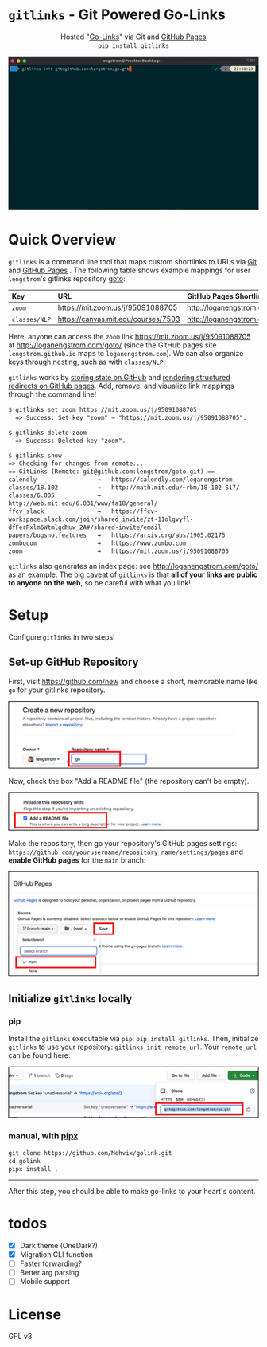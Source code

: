 # `gitlinks` - Git Powered Go-Links
<p align = 'center'>
    Hosted "<a href="https://yiou.me/blog/posts/google-go-link">Go-Links</a>" via Git and <a href="https://pages.github.com">GitHub Pages</a>
    <br/>
    <code>pip install gitlinks</code>
    <br/>
    <p align = 'center'>
    <img src="static/demo.gif"/>
    </p>
</p>

# Quick Overview

`gitlinks` is a command line tool that maps custom shortlinks to URLs via
[Git](https://git-scm.com) and [GitHub Pages](https://pages.github.com) .
The following table shows example mappings for user `lengstrom`'s gitlinks repository
[goto](https://github.com/lengstrom/goto):

| Key           | URL                                 | GitHub Pages Shortlink                    |
| :------------ | :---------------------------------- | :---------------------------------------- |
| `zoom`        | https://mit.zoom.us/j/95091088705   | http://loganengstrom.com/goto/zoom        |
| `classes/NLP` | https://canvas.mit.edu/courses/7503 | http://loganengstrom.com/goto/classes/nlp |

Here, anyone can access the
`zoom` link https://mit.zoom.us/j/95091088705 at http://loganengstrom.com/goto/
(since the GitHub pages site `lengstrom.github.io` maps to `loganengstrom.com`).
We can also organize keys through nesting, such as with `classes/NLP`.

`gitlinks` works by [storing state on GitHub](https://github.com/lengstrom/goto/blob/main/index.csv)
and [rendering structured redirects on GitHub pages](https://github.com/lengstrom/goto). Add, remove, and visualize link mappings through the command line!

```
$ gitlinks set zoom https://mit.zoom.us/j/95091088705
  => Success: Set key "zoom" → "https://mit.zoom.us/j/95091088705".
```
```
$ gitlinks delete zoom
  => Success: Deleted key "zoom".
```
```
$ gitlinks show
=> Checking for changes from remote...
== GitLinks (Remote: git@github.com:lengstrom/goto.git) ==
calendly                 →   https://calendly.com/loganengstrom
classes/18.102           →   http://math.mit.edu/~rbm/18-102-S17/
classes/6.005            →   http://web.mit.edu/6.031/www/fa18/general/
ffcv_slack               →   https://ffcv-workspace.slack.com/join/shared_invite/zt-11olgvyfl-dfFerPxlm6WtmlgdMuw_2A#/shared-invite/email
papers/bugsnotfeatures   →   https://arxiv.org/abs/1905.02175
zombocom                 →   https://www.zombo.com
zoom                     →   https://mit.zoom.us/j/95091088705
```

`gitlinks` also generates an index page: see
http://loganengstrom.com/goto/ as an example. The big caveat of `gitlinks` is that <b>all of your links are public to anyone on the web</b>, so be careful with what you link!

# Setup

Configure `gitlinks` in two steps!

## Set-up GitHub Repository

First, visit https://github.com/new and choose a short, memorable name like
`go` for your gitlinks repository.

![](static/make_repo.png)

Now, check the box "Add a README file" (the repository can't be empty).

![](static/add_readme.png)

Make the repository, then go your repository's GitHub pages settings:
`https://github.com/yourusername/repository_name/settings/pages` and **enable GitHub pages** for the `main` branch:

![](static/enable_ghpages.png)

## Initialize `gitlinks` locally

### pip

Install the `gitlinks` executable via `pip`: `pip install gitlinks`. Then,
initialize `gitlinks` to use your repository: `gitlinks init remote_url`.
Your `remote_url` can be found here:

![](static/remote_url.png)

### manual, with [pipx](https://pypa.github.io/pipx/)

```
git clone https://github.com/Mehvix/golink.git
cd golink
pipx install .
```

---

After this step, you should be able to make go-links to your heart's content.


# todos

- [x] Dark theme (OneDark?)
- [x] Migration CLI function
- [ ] Faster forwarding?
- [ ] Better arg parsing
- [ ] Mobile support

# License
GPL v3